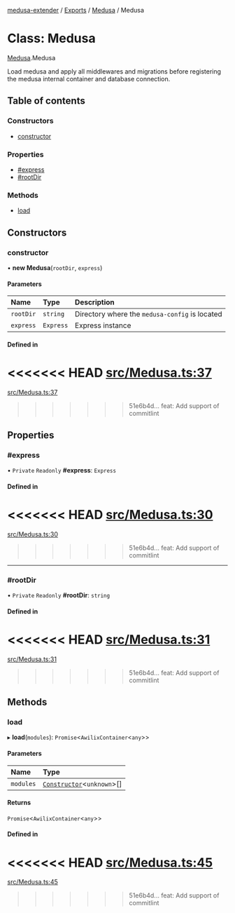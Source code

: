 [medusa-extender](../README.md) / [Exports](../modules.md) / [Medusa](../modules/Medusa.md) / Medusa

# Class: Medusa

[Medusa](../modules/Medusa.md).Medusa

Load medusa and apply all middlewares and migrations before registering the medusa
internal container and database connection.

## Table of contents

### Constructors

- [constructor](Medusa.Medusa-1.md#constructor)

### Properties

- [#express](Medusa.Medusa-1.md##express)
- [#rootDir](Medusa.Medusa-1.md##rootdir)

### Methods

- [load](Medusa.Medusa-1.md#load)

## Constructors

### constructor

• **new Medusa**(`rootDir`, `express`)

#### Parameters

| Name | Type | Description |
| :------ | :------ | :------ |
| `rootDir` | `string` | Directory where the `medusa-config` is located |
| `express` | `Express` | Express instance |

#### Defined in

<<<<<<< HEAD
[src/Medusa.ts:37](https://github.com/adrien2p/medusa-extender/blob/6bd2587/src/Medusa.ts#L37)
=======
[src/Medusa.ts:37](https://github.com/adrien2p/medusa-extender/blob/be0642a/src/Medusa.ts#L37)
>>>>>>> 51e6b4d... feat: Add support of commitlint

## Properties

### #express

• `Private` `Readonly` **#express**: `Express`

#### Defined in

<<<<<<< HEAD
[src/Medusa.ts:30](https://github.com/adrien2p/medusa-extender/blob/6bd2587/src/Medusa.ts#L30)
=======
[src/Medusa.ts:30](https://github.com/adrien2p/medusa-extender/blob/be0642a/src/Medusa.ts#L30)
>>>>>>> 51e6b4d... feat: Add support of commitlint

___

### #rootDir

• `Private` `Readonly` **#rootDir**: `string`

#### Defined in

<<<<<<< HEAD
[src/Medusa.ts:31](https://github.com/adrien2p/medusa-extender/blob/6bd2587/src/Medusa.ts#L31)
=======
[src/Medusa.ts:31](https://github.com/adrien2p/medusa-extender/blob/be0642a/src/Medusa.ts#L31)
>>>>>>> 51e6b4d... feat: Add support of commitlint

## Methods

### load

▸ **load**(`modules`): `Promise`<`AwilixContainer`<`any`\>\>

#### Parameters

| Name | Type |
| :------ | :------ |
| `modules` | [`Constructor`](../modules/types.md#constructor)<`unknown`\>[] |

#### Returns

`Promise`<`AwilixContainer`<`any`\>\>

#### Defined in

<<<<<<< HEAD
[src/Medusa.ts:45](https://github.com/adrien2p/medusa-extender/blob/6bd2587/src/Medusa.ts#L45)
=======
[src/Medusa.ts:45](https://github.com/adrien2p/medusa-extender/blob/be0642a/src/Medusa.ts#L45)
>>>>>>> 51e6b4d... feat: Add support of commitlint
